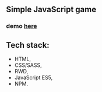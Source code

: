 ## Simple JavaScript game

### demo [here](https://raaul007.github.io/game-paper-rock-scissors/)

## Tech stack:

- HTML,
- CSS/SASS,
- RWD, 
- JavaScript ES5,
- NPM.